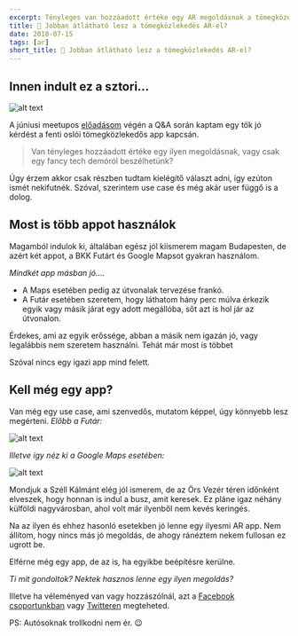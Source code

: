 ```yaml
---
excerpt: Tényleges van hozzáadott értéke egy AR megoldásnak a tömegközelekdéshez, vagy csak egy fancy tech demó az egész?
title: 🚏 Jobban átlátható lesz a tömegközlekedés AR-el?
date: 2018-07-15
tags: [ar]
short_title: 🚏 Jobban átlátható lesz a tömegközlekedés AR-el?
---
```


## Innen indult ez a sztori...

![alt text](https://appcraft.hu/assets/img/ar-pt-01.gif)

A júniusi meetupos [előadásom](http://bit.ly/acm-18-june-vid-03) végén a Q&A során kaptam egy tök jó kérdést a fenti oslói tömegközlekedős app kapcsán.

> Van tényleges hozzáadott értéke egy ilyen megoldásnak, vagy csak egy fancy tech demóról beszélhetünk?

Úgy érzem akkor csak részben tudtam kielégítő választ adni, így ezúton ismét nekifutnék. Szóval, szerintem use case és még akár user függő is a dolog.

## Most is több appot használok

Magamból indulok ki, általában egész jól kiismerem magam Budapesten, de azért két appot, a BKK Futárt és Google Mapsot gyakran használom.

*Mindkét app másban jó....*
- A Maps esetében pedig az útvonalak tervezése frankó.
- A Futár esetében szeretem, hogy láthatom hány perc múlva érkezik egyik vagy másik járat egy adott megállóba, sőt azt is hol jár az útvonalon.

Érdekes, ami az egyik erőssége, abban a másik nem igazán jó, vagy legalábbis nem szeretem használni. Tehát már most is többet

Szóval nincs egy igazi app mind felett.

## Kell még egy app?

Van még egy use case, ami szenvedős, mutatom képpel, úgy könnyebb lesz megérteni. *Előbb a Futár:*

![alt text](https://appcraft.hu/assets/img/ar-pt-02.png)

*Illetve így néz ki a Google Maps esetében:*

![alt text](https://appcraft.hu/assets/img/ar-pt-03.png)

Mondjuk a Széll Kálmánt elég jól ismerem, de az Örs Vezér téren időnként elveszek, hogy honnan is indul a busz, amit keresek. Ez pláne igaz néhány külföldi nagyvárosban, ahol volt már ilyenből nem kevés keringés.

Na az ilyen és ehhez hasonló esetekben jó lenne egy ilyesmi AR app. Nem állítom, hogy nincs más jó megoldás, de ahogy ránéztem nekem fullosan ez ugrott be.

Elférne még egy app, de az is, ha egyikbe beépítésre kerülne.

*Ti mit gondoltok? Nektek hasznos lenne egy ilyen megoldás?*

Illetve ha véleményed van vagy hozzászólnál, azt a [Facebook csoportunkban](http://bit.ly/acfb-ar-pt) vagy [Twitteren](http://bit.ly/actw-ar-pt) megteheted.

PS: Autósoknak trollkodni nem ér. 😉
